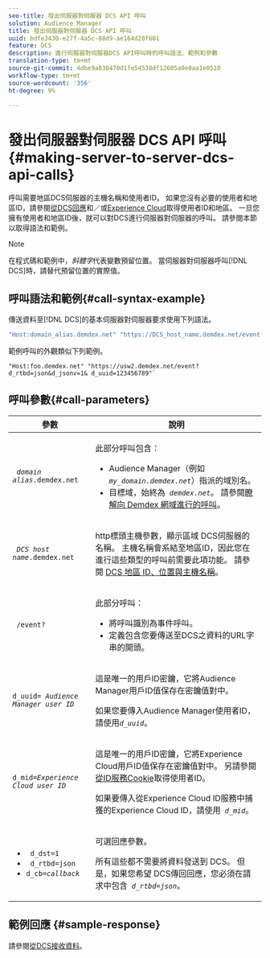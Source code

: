 ```yaml
---
seo-title: 發出伺服器對伺服器 DCS API 呼叫
solution: Audience Manager
title: 發出伺服器對伺服器 DCS API 呼叫
uuid: bdfe3430-e27f-4a5c-88d9-ae164d28f601
feature: DCS
description: 進行伺服器對伺服器DCS API呼叫時的呼叫語法、範例和參數
translation-type: tm+mt
source-git-commit: 4dbe9a838470d1fe54538df12605a0e0aa1e0510
workflow-type: tm+mt
source-wordcount: '356'
ht-degree: 9%

---
```



# 發出伺服器對伺服器 DCS API 呼叫 {#making-server-to-server-dcs-api-calls}

呼叫需要地區DCS伺服器的主機名稱和使用者ID。 如果您沒有必要的使用者和地區ID，請參閱[從DCS回應](/help/using/api/dcs-intro/dcs-s2s/dcs-aam-ids.md)和／或[Experience Cloud](/help/using/api/dcs-intro/dcs-s2s/dcs-mcid-ids.md)取得使用者ID和地區。 一旦您擁有使用者和地區ID後，就可以對DCS進行伺服器對伺服器的呼叫。 請參閱本節以取得語法和範例。

>[!NOTE]
>
>在程式碼和範例中，*斜體字*&#x200B;代表變數預留位置。 當伺服器對伺服器呼叫[!DNL DCS]時，請替代預留位置的實際值。

## 呼叫語法和範例{#call-syntax-example}

傳送資料至[!DNL DCS]的基本伺服器對伺服器要求使用下列語法。

```js
"Host:domain_alias.demdex.net" "https://DCS_host_name.demdex.net/event?d_rtbd=json&d_jsonv=1&d_uuid=userID
```

範例呼叫的外觀類似下列範例。

```
"Host:foo.demdex.net" "https://usw2.demdex.net/event?d_rtbd=json&d_jsonv=1& d_uuid=123456789"`
```

## 呼叫參數{#call-parameters}

<table id="table_3AF4466009B64F0C9CBE7904A4096E0C"> 
 <thead> 
  <tr> 
   <th colname="col1" class="entry"> 參數 </th> 
   <th colname="col2" class="entry"> 說明 </th> 
  </tr> 
 </thead>
 <tbody> 
  <tr> 
   <td colname="col1"> <p><code> <i>domain alias</i>.demdex.net</code> </p> </td> 
   <td colname="col2"> <p>此部分呼叫包含： </p> <p> 
     <ul id="ul_3EDA9C7BA6794D06BCB07A75A9BD2372"> 
      <li id="li_74624CA78D6F4536A8164AE1FA1DECB9"><span class="keyword">Audience Manager</span>（例如<i><code> my_domain.demdex.net</code></i>）指派的域別名。 </li> 
      <li id="li_08ABE91CA247403AA480B3FB4BEF83BA">目標域，始終為<i><code> demdex.net</code></i>。 請參閱<a href="../../../reference/demdex-calls.md">瞭解向 Demdex 網域進行的呼叫</a>。 </li> 
     </ul> </p> </td> 
  </tr> 
  <tr> 
   <td colname="col1"> <p><code> <i>DCS host name</i>.demdex.net</code> </p> </td> 
   <td colname="col2"> <p>http標頭主機參數，顯示區域<span class="wintitle"> DCS</span>伺服器的名稱。 主機名稱會系結至地區ID，因此您在進行這些類型的呼叫前需要此項功能。 請參閱 <a href="../../../api/dcs-intro/dcs-api-reference/dcs-regions.md">DCS 地區 ID、位置與主機名稱</a>。 </p> </td> 
  </tr> 
  <tr> 
   <td colname="col1"> <p><code> /event?</code> </p> </td> 
   <td colname="col2"> <p>此部分呼叫： </p> <p> 
     <ul id="ul_6332444A305A4F12A7CBE471CA508516"> 
      <li id="li_1C5C111B2B0E4621B3FC0C20D6516041">將呼叫識別為事件呼叫。 </li> 
      <li id="li_DBCE9B1C70604A629ECD7AC0A9052198">定義包含您要傳送至DCS之資料的URL字串的開頭。 </li> 
     </ul> </p> </td> 
  </tr> 
  <tr> 
   <td colname="col1"> <p><code>d_uuid= <i>Audience Manager user ID</i></code> </p> </td> 
   <td colname="col2"> <p>這是唯一的用戶ID密鑰，它將<span class="keyword">Audience Manager</span>用戶ID值保存在密鑰值對中。 </p> <p>如果您要傳入<span class="keyword">Audience Manager</span>使用者ID，請使用<code><i>d_uuid</i></code>。 </p> </td>
  </tr> 
  <tr> 
   <td colname="col1"> <p><code>d_mid=<i>Experience Cloud user ID</i></code> </p> </td> 
   <td colname="col2"> <p>這是唯一的用戶ID密鑰，它將<span class="keyword">Experience Cloud</span>用戶ID值保存在密鑰值對中。 另請參閱<a href="../../../api/dcs-intro/dcs-s2s/dcs-mcid-ids.md#get-user-ids-from-service-cookie">從ID服務Cookie</a>取得使用者ID。 </p> <p>如果要傳入從<span class="keyword">Experience Cloud</span> ID服務中捕獲的<span class="keyword">Experience Cloud</span> ID，請使用<i><code> d_mid</code></i>。 </p> </td> 
  </tr> 
  <tr> 
   <td colname="col1"> <p> 
     <ul id="ul_36E2C1A0538D4D2C94DFC1335720A524"> 
      <li id="li_8902EED431CE4F0189A94868FA52DB1F"><code> d_dst=1</code> </li> 
      <li id="li_4B6B29499D444E31808DE0A9AA0442D0"><code> d_rtbd=json</code> </li> 
      <li id="li_3430CD0438604B83BE6437E6EC480816"><code>d_cb=<i>callback</i></code> </li> 
     </ul> </p> </td> 
   <td colname="col2"> <p>可選回應參數。 </p> <p> 所有這些都不需要將資料發送到<span class="wintitle"> DCS</span>。 但是，如果您希望<span class="wintitle"> DCS</span>傳回回應，您必須在請求中包含<i><code> d_rtbd=json</code></i>。 </p> </td> 
  </tr> 
 </tbody> 
</table>

## 範例回應 {#sample-response}

請參閱[從DCS接收資料](../../../api/dcs-intro/dcs-event-calls/dcs-url-receive.md)。
